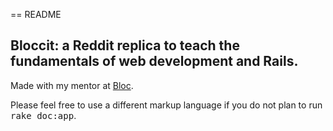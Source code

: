 == README

## Bloccit: a Reddit replica to teach the fundamentals of web development and Rails.

Made with my mentor at [Bloc](http://bloc.io).

Please feel free to use a different markup language if you do not plan to run
<tt>rake doc:app</tt>.
